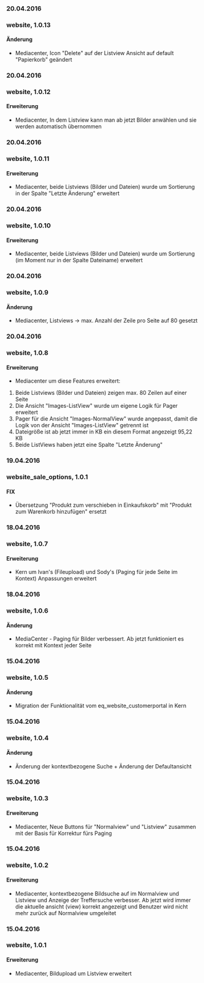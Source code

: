 ### 20.04.2016
### website, 1.0.13
#### Änderung
- Mediacenter, Icon "Delete" auf der Listview Ansicht auf default "Papierkorb" geändert

### 20.04.2016
### website, 1.0.12
#### Erweiterung
- Mediacenter, In dem Listview kann man ab jetzt Bilder anwählen und sie werden automatisch übernommen

### 20.04.2016
### website, 1.0.11
#### Erweiterung
- Mediacenter, beide Listviews (Bilder und Dateien) wurde um Sortierung in der Spalte "Letzte Änderung" erweitert

### 20.04.2016
### website, 1.0.10
#### Erweiterung
- Mediacenter, beide Listviews (Bilder und Dateien) wurde um Sortierung (im Moment nur in der Spalte Dateiname) erweitert 

### 20.04.2016
### website, 1.0.9
#### Änderung
- Mediacenter, Listviews -> max. Anzahl der Zeile pro Seite auf 80 gesetzt

### 20.04.2016
### website, 1.0.8
#### Erweiterung
- Mediacenter um diese Features erweitert:
1. Beide Listviews (Bilder und Dateien) zeigen max. 80 Zeilen auf einer Seite
2. Die Ansicht "Images-ListView" wurde um eigene Logik für Pager erweitert
3. Pager für die Ansicht "Images-NormalView" wurde angepasst, damit die Logik von der Ansicht "Images-ListView" getrennt ist
4. Dateigröße ist ab jetzt immer in KB ein diesem Format angezeigt 95,22 KB
5. Beide ListViews haben jetzt eine Spalte "Letzte Änderung"

### 19.04.2016
### website_sale_options, 1.0.1
#### FIX
- Übersetzung "Produkt zum verschieben in Einkaufskorb" mit "Produkt zum Warenkorb hinzufügen" ersetzt

### 18.04.2016
### website, 1.0.7
#### Erweiterung
- Kern um Ivan's (Fileupload) und Sody's (Paging für jede Seite im Kontext) Anpassungen erweitert

### 18.04.2016
### website, 1.0.6
#### Änderung
- MediaCenter - Paging für Bilder verbessert. Ab jetzt funktioniert es korrekt mit Kontext jeder Seite

### 15.04.2016
### website, 1.0.5
#### Änderung
- Migration der Funktionalität vom eq_website_customerportal in Kern

### 15.04.2016
### website, 1.0.4
#### Änderung
- Änderung der kontextbezogene Suche + Änderung der Defaultansicht

### 15.04.2016
### website, 1.0.3
#### Erweiterung
- Mediacenter, Neue Buttons für "Normalview" und "Listview" zusammen mit der Basis für Korrektur fürs Paging

### 15.04.2016
### website, 1.0.2
#### Erweiterung
- Mediacenter, kontextbezogene Bildsuche auf im Normalview und Listview und Anzeige der Treffersuche verbesser. Ab jetzt wird immer die aktuelle ansicht (view) korrekt angezeigt und Benutzer wird nicht mehr zurück auf Normalview umgeleitet

### 15.04.2016
### website, 1.0.1
#### Erweiterung
- Mediacenter, Bildupload um Listview erweitert